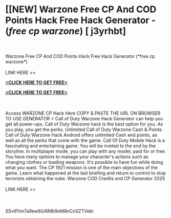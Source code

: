 # [[NEW] Warzone Free CP And COD Points Hack Free Hack Generator - (*free cp warzone*) [ j3yrhbt]
<br>
<br>Warzone Free CP And COD Points Hack Free Hack Generator (*free cp warzone*)
<br>
<br>LINK HERE >> 

**[=CLICK HERE TO GET FREE=](https://www.google.com/url?q=https%3A%2F%2Fappbitly.com%2FuxHKU)**


**[=CLICK HERE TO GET FREE=](https://www.google.com/url?q=https%3A%2F%2Fappbitly.com%2FuxHKU)**


<br>
<br>Access WARZONE CP Hack Here COPY & PASTE THE URL ON BROWSER TO USE GENERATOR > Call of Duty Warzone Hack Generator can help you get all power-ups.  Call of Duty Warzone hack is the best option for you.  As you play, you get the perks.  Unlimited Call of Duty Warzone Cash & Points.  Call of Duty Warzone Hack Android offers unlimited Cash and points, as well as all the perks that come with the game.  Call Of Duty Mobile Hack is a fascinating and entertaining game.  You will be riveted to the end by the storyline.  In multiplayer mode, you can play with any model, paid for or free.  You have many options to manage your character's actions such as changing clothes or loading weapons.  It's possible to have fun while doing what you want.  The CP 1921 mission is one of the main objectives of the game.  Learn what happened at the last briefing and return to control to stop terrorists obtaining the nuke.  Warzone COD Credits and CP Generator 2025
<br>
<br>LINK HERE >> 
<br>
<br>
<br>
<br>SSvtPiim7a9ew6iU6Mb9eM8nCnSZTVebi
<br>
